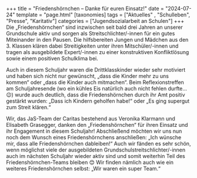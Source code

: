+++
title = "Friedenshörnchen – Danke für euren Einsatz!"
date = "2024-07-24"
template = "page.html"
[taxonomies]
tags = ["Aktuelles" , "Schulleben", "Presse", "Karitativ"]
categories = ["Jugendsozialarbeit an Schulen"]
+++
Die „Friedenshörnchen“ sind inzwischen seit bald drei Jahren an unserer Grundschule aktiv und sorgen als Streitschlichter/-innen für ein gutes Miteinander in den Pausen. Die hilfsbereiten Jungen und Mädchen aus den 3. Klassen klären dabei Streitigkeiten unter ihren Mitschüler/-innen und tragen als ausgebildete Expert/-innen zu einer konstruktiven Konfliktlösung sowie einem positiven Schulklima bei.

Auch in diesem Schuljahr waren die Drittklasskinder wieder sehr motiviert und haben sich nicht nur gewünscht, „dass die Kinder mehr zu uns kommen“ oder „dass die Kinder auch mitmachen“. Beim Reflexionstreffen am Schuljahresende (wo ein kühles Eis natürlich auch nicht fehlen durfte…😉) wurde auch deutlich, dass die Friedenshörnchen durch ihr Amt positiv gestärkt wurden: „Dass ich Kindern geholfen habe!“ oder „Es ging supergut zum Streit klären.“

Wir, das JaS-Team der Caritas bestehend aus Veronika Klarmann und Elisabeth Grasegger, danken den „Friedenshörnchen“ für ihren Einsatz und ihr Engagement in diesem Schuljahr! 
Abschließend möchten wir uns nun noch dem Wunsch eines Friedenshörnchens anschließen: „Ich wünsche mir, dass alle Friedenshörnchen dableiben!“
Auch wir fänden es sehr schön, wenn möglichst viele der ausgebildeten Grundschulstreitschlichter/-innen auch im nächsten Schuljahr wieder aktiv sind und somit weiterhin Teil des Friedenshörnchen-Teams bleiben 😊 Wir finden nämlich auch wie ein weiteres Friedenshörnchen selbst: „Wir waren ein super Team.“ 

